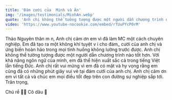 ```yaml
---
title: 'Đám cưới của  Minh và Ân'
img: '/images/testimonials/MinhAn.webp'
quote: 'Anh chị không thể tưởng tượng được một người dẫn chương trình nào tốt hơn'
video: 'https://www.youtube-nocookie.com/embed/rTUuPYcP0rM'
---
```

Thảo Nguyên thân m n, Anh chị cảm ơn em vì đã làm MC một cách chuyên nghiệp. Em đã tạo ra một không khí tuyệt v i cho đám_ cưới của anh chị và ứng biến hoàn hảo trong mọi tình huống không lường trước được. Anh chị không thể tường tượng được một người dẫn chương trình nào tốt hơn. Với khả năng ngôn ngữ của mình, em đã thể hiện xuất sắc cả trong tiếng Việt lẫn tiếng Đức. Anh chị rất vui mừng vì em đã có mặt và hy vọng rằng em cũng đã có những phút giây vui vẻ tại đám cưới của anh chị. Anh chị cảm ơn em vì tất cả và chúc em mọi điều tốt đẹp trên con đường sự nghiệp sắp tới. Trân trọng, 

Chú rể 👨🏻 
Cô dâu 👰